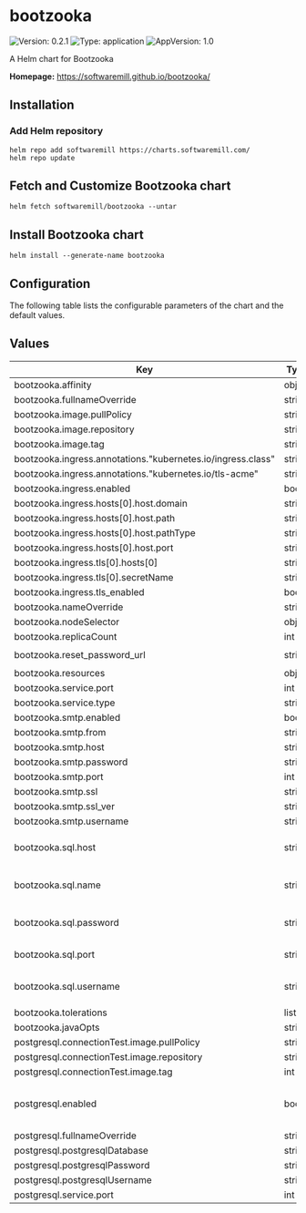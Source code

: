 # bootzooka

![Version: 0.2.1](https://img.shields.io/badge/Version-0.2.1-informational?style=flat-square) ![Type: application](https://img.shields.io/badge/Type-application-informational?style=flat-square) ![AppVersion: 1.0](https://img.shields.io/badge/AppVersion-1.0-informational?style=flat-square)

A Helm chart for Bootzooka

**Homepage:** <https://softwaremill.github.io/bootzooka/>

## Installation

### Add Helm repository

```
helm repo add softwaremill https://charts.softwaremill.com/
helm repo update
```

## Fetch and Customize Bootzooka chart
```
helm fetch softwaremill/bootzooka --untar
```

## Install Bootzooka chart

```
helm install --generate-name bootzooka
```

## Configuration

The following table lists the configurable parameters of the chart and the default values.

## Values

| Key | Type | Default | Description |
|-----|------|---------|-------------|
| bootzooka.affinity | object | `{}` |  |
| bootzooka.fullnameOverride | string | `""` |  |
| bootzooka.image.pullPolicy | string | `"Always"` |  |
| bootzooka.image.repository | string | `"softwaremill/bootzooka"` |  |
| bootzooka.image.tag | string | `"latest"` |  |
| bootzooka.ingress.annotations."kubernetes.io/ingress.class" | string | `"nginx"` |  |
| bootzooka.ingress.annotations."kubernetes.io/tls-acme" | string | `"true"` |  |
| bootzooka.ingress.enabled | bool | `true` |  |
| bootzooka.ingress.hosts[0].host.domain | string | `"bootzooka.example.com"` |  |
| bootzooka.ingress.hosts[0].host.path | string | `"/"` |  |
| bootzooka.ingress.hosts[0].host.pathType | string | `"ImplementationSpecific"` |  |
| bootzooka.ingress.hosts[0].host.port | string | `"http"` |  |
| bootzooka.ingress.tls[0].hosts[0] | string | `"bootzooka.example.com"` |  |
| bootzooka.ingress.tls[0].secretName | string | `"bootzooka-tls"` |  |
| bootzooka.ingress.tls_enabled | bool | `false` |  |
| bootzooka.nameOverride | string | `""` |  |
| bootzooka.nodeSelector | object | `{}` |  |
| bootzooka.replicaCount | int | `1` |  |
| bootzooka.reset_password_url | string | `"https://bootzooka.example.com/password-reset?code=%s"` |  |
| bootzooka.resources | object | `{}` |  |
| bootzooka.service.port | int | `8080` |  |
| bootzooka.service.type | string | `"ClusterIP"` |  |
| bootzooka.smtp.enabled | bool | `true` |  |
| bootzooka.smtp.from | string | `"hello@bootzooka.example.com"` |  |
| bootzooka.smtp.host | string | `"server.example.com"` |  |
| bootzooka.smtp.password | string | `"bootzooka"` |  |
| bootzooka.smtp.port | int | `465` |  |
| bootzooka.smtp.ssl | string | `"true"` |  |
| bootzooka.smtp.ssl_ver | string | `"false"` |  |
| bootzooka.smtp.username | string | `"server.example.com"` |  |
| bootzooka.sql.host | string | `"{{ .Values.postgresql.fullnameOverride }}"` | Value will be taken from 'postgresql.fullnameOverride' setting |
| bootzooka.sql.name | string | `"{{ .Values.postgresql.postgresqlDatabase }}"` | Value will be taken from 'postgresql.postgresqlDatabase' setting |
| bootzooka.sql.password | string | `"{{ .Values.postgresql.postgresqlPassword }}"` | Value will be taken from 'postgresql.postgresqlPassword' setting |
| bootzooka.sql.port | string | `"{{ .Values.postgresql.service.port }}"` | Value will be taken from 'postgresql.service.port' setting |
| bootzooka.sql.username | string | `"{{ .Values.postgresql.postgresqlUsername }}"` | Value will be taken from 'postgresql.postgresqlUsername' setting |
| bootzooka.tolerations | list | `[]` |  |
| bootzooka.javaOpts | string | `"-XX:MaxRAMPercentage=60"` |  |
| postgresql.connectionTest.image.pullPolicy | string | `"IfNotPresent"` |  |
| postgresql.connectionTest.image.repository | string | `"bitnami/postgresql"` |  |
| postgresql.connectionTest.image.tag | int | `11` |  |
| postgresql.enabled | bool | `true` | Disable if you already have PostgreSQL running in cluster where Bootzooka chart is being deployed |
| postgresql.fullnameOverride | string | `"bootzooka-pgsql-postgresql"` |  |
| postgresql.postgresqlDatabase | string | `"bootzooka"` |  |
| postgresql.postgresqlPassword | string | `"bootzooka"` |  |
| postgresql.postgresqlUsername | string | `"postgres"` |  |
| postgresql.service.port | int | `5432` |  |
